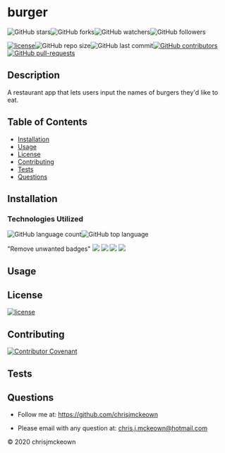 # burger
    
![GitHub stars](https://img.shields.io/github/stars/chrisjmckeown/burger?style=social)![GitHub forks](https://img.shields.io/github/forks/chrisjmckeown/burger?style=social)![GitHub watchers](https://img.shields.io/github/watchers/chrisjmckeown/burger?style=social)![GitHub followers](https://img.shields.io/github/followers/chrisjmckeown?style=social)
    
[![license](https://img.shields.io/github/license/chrisjmckeown/burger?style=flat-square)](https://github.com/chrisjmckeown/burger/blob/master/LICENSE)![GitHub repo size](https://img.shields.io/github/repo-size/chrisjmckeown/burger?style=flat-square)![GitHub last commit](https://img.shields.io/github/last-commit/chrisjmckeown/burger?style=flat-square)[![GitHub contributors](https://img.shields.io/github/contributors/chrisjmckeown/burger?style=flat-square)](https://GitHub.com/chrisjmckeown/burger/graphs/contributors/)[![GitHub pull-requests](https://img.shields.io/github/issues-pr/chrisjmckeown/burger?style=flat-square)](https://GitHub.com/chrisjmckeown/burger/pull/)
    
## Description
    
A restaurant app that lets users input the names of burgers they'd like to eat. 
    
## Table of Contents
* [Installation](#Installation)
* [Usage](#Usage)
* [License](#License)
* [Contributing](#Contributing)
* [Tests](#Tests)
* [Questions](#Questions)

## Installation
 

### Technologies Utilized
![GitHub language count](https://img.shields.io/github/languages/count/chrisjmckeown/burger?style=flat-square)![GitHub top language](https://img.shields.io/github/languages/top/chrisjmckeown/burger?style=flat-square)

"Remove unwanted badges"
<img src="https://img.shields.io/badge/html5%20-%23E34F26.svg?&style=for-the-badge&logo=html5&logoColor=white"/> <img src="https://img.shields.io/badge/css3%20-%231572B6.svg?&style=for-the-badge&logo=css3&logoColor=white"/> <img src="https://img.shields.io/badge/node.js%20-%2343853D.svg?&style=for-the-badge&logo=node.js&logoColor=white"/> <img src="https://img.shields.io/badge/javascript%20-%23323330.svg?&style=for-the-badge&logo=javascript&logoColor=%23F7DF1E"/>

## Usage
 

## License
 
[![license](https://img.shields.io/github/license/chrisjmckeown/burger.svg?style=flat-square)](https://github.com/chrisjmckeown/burger/blob/master/LICENSE)

## Contributing
 
[![Contributor Covenant](https://img.shields.io/badge/Contributor%20Covenant-v2.0%20adopted-ff69b4.svg)](code_of_conduct.md)

## Tests
 

## Questions
    
* Follow me at: <a href="https://github.com/chrisjmckeown" target="_blank">https://github.com/chrisjmckeown</a>
    
* Please email with any question at: chris.j.mckeown@hotmail.com
    
© 2020 chrisjmckeown